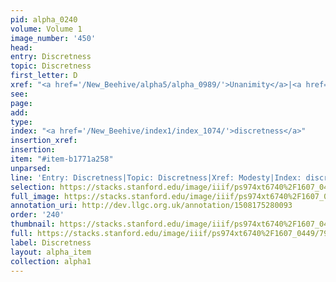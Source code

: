 ```yaml
---
pid: alpha_0240
volume: Volume 1
image_number: '450'
head: 
entry: Discretness
topic: Discretness
first_letter: D
xref: "<a href='/New_Beehive/alpha5/alpha_0989/'>Unanimity</a>|<a href='/New_Beehive/alpha3/alpha_0596/'>Modesty</a>"
see: 
page: 
add: 
type: 
index: "<a href='/New_Beehive/index1/index_1074/'>discretness</a>"
insertion_xref: 
insertion: 
item: "#item-b1771a258"
unparsed: 
line: 'Entry: Discretness|Topic: Discretness|Xref: Modesty|Index: discretness|#item-b1771a258'
selection: https://stacks.stanford.edu/image/iiif/ps974xt6740%2F1607_0449/794,2585,2989,144/full/0/default.jpg
full_image: https://stacks.stanford.edu/image/iiif/ps974xt6740%2F1607_0449/full/full/0/default.jpg
annotation_uri: http://dev.llgc.org.uk/annotation/1508175280093
order: '240'
thumbnail: https://stacks.stanford.edu/image/iiif/ps974xt6740%2F1607_0449/794,2585,600,180/250,/0/default.jpg
full: https://stacks.stanford.edu/image/iiif/ps974xt6740%2F1607_0449/794,2585,2989,144/full/0/default.jpg
label: Discretness
layout: alpha_item
collection: alpha1
---
```

